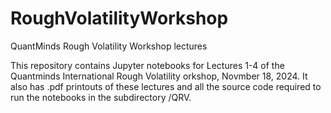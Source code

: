 # RoughVolatilityWorkshop
QuantMinds Rough Volatility Workshop lectures

This repository contains Jupyter notebooks for Lectures 1-4 of the Quantminds International Rough Volatility orkshop, Novmber 18, 2024.  It also has .pdf printouts of these lectures and all the source code required to run the notebooks in the subdirectory /QRV.
